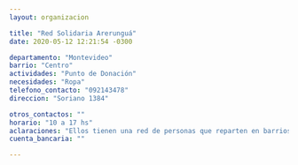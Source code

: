```yaml
---
layout: organizacion

title: "Red Solidaria Arerunguá"
date: 2020-05-12 12:21:54 -0300

departamento: "Montevideo"
barrio: "Centro"
actividades: "Punto de Donación"
necesidades: "Ropa"
telefono_contacto: "092143478"
direccion: "Soriano 1384"

otros_contactos: ""
horario: "10 a 17 hs"
aclaraciones: "Ellos tienen una red de personas que reparten en barrios de la periferia, trabajan con unos 40 referentes barriales de Montevideo"
cuenta_bancaria: ""

---
```

